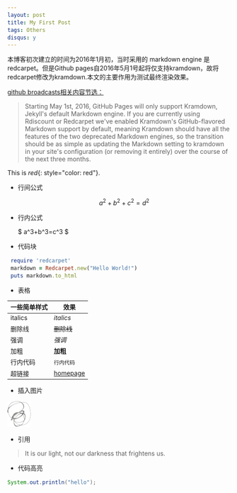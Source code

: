 ```yaml
---
layout: post
title: My First Post
tags: Others
disqus: y
---
```


本博客初次建立的时间为2016年1月初，当时采用的 markdown engine 是 redcarpet。但是Github pages自2016年5月1号起将仅支持kramdown，故将redcarpet修改为kramdown.本文的主要作用为测试最终渲染效果。

[github broadcasts相关内容节选：](https://github.com/blog/2100-github-pages-now-faster-and-simpler-with-jekyll-3-0)

>Starting May 1st, 2016, GitHub Pages will only support Kramdown, Jekyll's default Markdown engine. If you are currently using Rdiscount or Redcarpet we've enabled Kramdown's GitHub-flavored Markdown support by default, meaning Kramdown should have all the features of the two deprecated Markdown engines, so the transition should be as simple as updating the Markdown setting to kramdown in your site's configuration (or removing it entirely) over the course of the next three months.


This is *red*{: style="color: red"}.

- 行间公式

    $$ a^2 + b^2 + c^2= d^2 $$

- 行内公式

     $ a^3+b^3=c^3 $

- 代码块

``` ruby
 require 'redcarpet'
 markdown = Redcarpet.new("Hello World!")
 puts markdown.to_html
```

- 表格

| 一些简单样式 | 效果 |
| --------   |--------|
|  italics      | _italics_      |
|   删除线|~~删除线~~|
|强调       |*强调*|
|加粗|**加粗**|
|行内代码|`行内代码`|
|超链接|[homepage](http://xuliuchengxlc.github.io)|

- 插入图片

![屏幕截图](/images/scribble-old.png)

- 引用

> It is our light, not our darkness that frightens us.

- 代码高亮

``` java
System.out.println("hello");
```
